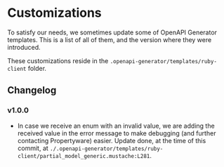 # Customizations

To satisfy our needs, we sometimes update some of OpenAPI Generator templates. This is a list of all of them, and the version where they were introduced.

These customizations reside in the `.openapi-generator/templates/ruby-client` folder.

## Changelog

### v1.0.0

- In case we receive an enum with an invalid value, we are adding the received value in the error message to make debugging (and further contacting Propertyware) easier. Update done, at the time of this commit, at `./.openapi-generator/templates/ruby-client/partial_model_generic.mustache:L281`.
